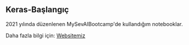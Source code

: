 ## Keras-Başlangıç

2021 yılında düzenlenen MySevAIBootcamp'de kullandığım notebooklar.

Daha fazla bilgi için:
[Websitemiz](https://sites.google.com/sev.org.tr/mysev-ai-bootcamp/home)